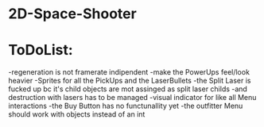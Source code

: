 # 2D-Space-Shooter

# ToDoList:

-regeneration is not framerate indipendent
-make the PowerUps feel/look heavier
-Sprites for all the PickUps and the LaserBullets
-the Split Laser is fucked up bc it's child objects are mot assinged as split laser childs
-and destruction with lasers has to be managed
-visual indicator for like all Menu interactions
-the Buy Button has no functunallity yet
-the outfitter Menu should work with objects instead of an int